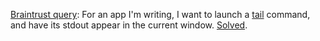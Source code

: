 <a href="https://github.com/scripting/Scripting-News/issues/175">Braintrust query</a>: For an app I'm writing, I want to launch a <a href="https://www.geeksforgeeks.org/tail-command-linux-examples/">tail</a> command, and have its stdout appear in the current window. <a href="https://github.com/scripting/Scripting-News/issues/175#issuecomment-640091242">Solved</a>.
